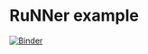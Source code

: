 # RuNNer example 
[![Binder](https://mybinder.org/badge_logo.svg)](https://mybinder.org/v2/gh/matbinder/runner-example/HEAD)
